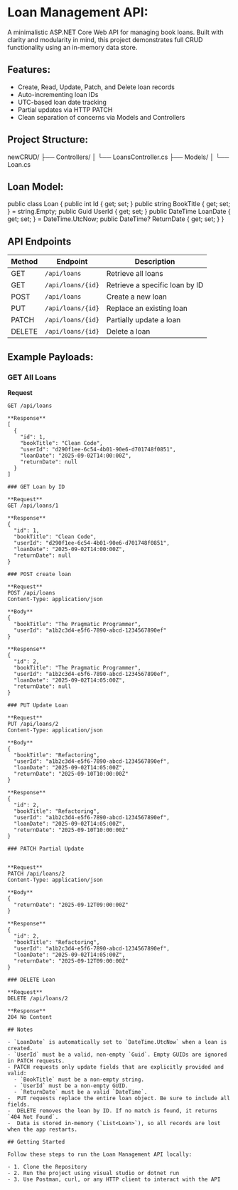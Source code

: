 # Loan Management API:

A minimalistic ASP.NET Core Web API for managing book loans. Built with clarity and modularity in mind, this project demonstrates full CRUD functionality using an in-memory data store.

## Features:

- Create, Read, Update, Patch, and Delete loan records
- Auto-incrementing loan IDs
- UTC-based loan date tracking
- Partial updates via HTTP PATCH
- Clean separation of concerns via Models and Controllers

## Project Structure:

newCRUD/ ├── Controllers/ │   └── LoansController.cs ├── Models/ │   └── Loan.cs

## Loan Model:

public class Loan
{
    public int Id { get; set; }
    public string BookTitle { get; set; } = string.Empty;
    public Guid UserId { get; set; }
    public DateTime LoanDate { get; set; } = DateTime.UtcNow;
    public DateTime? ReturnDate { get; set; }
}

## API Endpoints

| Method | Endpoint              | Description                    |
|--------|-----------------------|--------------------------------|
| GET    | `/api/loans`          | Retrieve all loans             |
| GET    | `/api/loans/{id}`     | Retrieve a specific loan by ID |
| POST   | `/api/loans`          | Create a new loan              |
| PUT    | `/api/loans/{id}`     | Replace an existing loan       |
| PATCH  | `/api/loans/{id}`     | Partially update a loan        |
| DELETE | `/api/loans/{id}`     | Delete a loan                  |

## Example Payloads:

### GET All Loans

**Request**
```http
GET /api/loans

**Response**
[
  {
    "id": 1,
    "bookTitle": "Clean Code",
    "userId": "d290f1ee-6c54-4b01-90e6-d701748f0851",
    "loanDate": "2025-09-02T14:00:00Z",
    "returnDate": null
  }
]

### GET Loan by ID

**Request**
GET /api/loans/1

**Response**
{
  "id": 1,
  "bookTitle": "Clean Code",
  "userId": "d290f1ee-6c54-4b01-90e6-d701748f0851",
  "loanDate": "2025-09-02T14:00:00Z",
  "returnDate": null
}

### POST create loan

**Request**
POST /api/loans
Content-Type: application/json

**Body**
{
  "bookTitle": "The Pragmatic Programmer",
  "userId": "a1b2c3d4-e5f6-7890-abcd-1234567890ef"
}

**Response**
{
  "id": 2,
  "bookTitle": "The Pragmatic Programmer",
  "userId": "a1b2c3d4-e5f6-7890-abcd-1234567890ef",
  "loanDate": "2025-09-02T14:05:00Z",
  "returnDate": null
}

### PUT Update Loan

**Request**
PUT /api/loans/2
Content-Type: application/json

**Body**
{
  "bookTitle": "Refactoring",
  "userId": "a1b2c3d4-e5f6-7890-abcd-1234567890ef",
  "loanDate": "2025-09-02T14:05:00Z",
  "returnDate": "2025-09-10T10:00:00Z"
}

**Response**
{
  "id": 2,
  "bookTitle": "Refactoring",
  "userId": "a1b2c3d4-e5f6-7890-abcd-1234567890ef",
  "loanDate": "2025-09-02T14:05:00Z",
  "returnDate": "2025-09-10T10:00:00Z"
}

### PATCH Partial Update


**Request**
PATCH /api/loans/2
Content-Type: application/json

**Body**
{
  "returnDate": "2025-09-12T09:00:00Z"
}

**Response**
{
  "id": 2,
  "bookTitle": "Refactoring",
  "userId": "a1b2c3d4-e5f6-7890-abcd-1234567890ef",
  "loanDate": "2025-09-02T14:05:00Z",
  "returnDate": "2025-09-12T09:00:00Z"
}

### DELETE Loan

**Request**
DELETE /api/loans/2

**Response**
204 No Content

## Notes

- `LoanDate` is automatically set to `DateTime.UtcNow` when a loan is created.
- `UserId` must be a valid, non-empty `Guid`. Empty GUIDs are ignored in PATCH requests.
- PATCH requests only update fields that are explicitly provided and valid:
  - `BookTitle` must be a non-empty string.
  - `UserId` must be a non-empty GUID.
  - `ReturnDate` must be a valid `DateTime`.
-  PUT requests replace the entire loan object. Be sure to include all fields.
-  DELETE removes the loan by ID. If no match is found, it returns `404 Not Found`.
-  Data is stored in-memory (`List<Loan>`), so all records are lost when the app restarts.

## Getting Started

Follow these steps to run the Loan Management API locally:

- 1. Clone the Repository
- 2. Run the project using visual studio or dotnet run
- 3. Use Postman, curl, or any HTTP client to interact with the API







